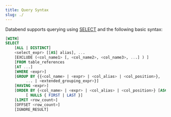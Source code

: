 ```yaml
---
title: Query Syntax
slug: ./
---
```


Databend supports querying using [SELECT](./01-dml-select.md) and the following basic syntax:

```sql
[WITH]
SELECT
    [ALL | DISTINCT]
    <select_expr> [[AS] alias], ...
    [EXCLUDE (<col_name1> [, <col_name2>, <col_name3>, ...] ) ]
    [FROM table_references
    [AT ...]
    [WHERE <expr>]
    [GROUP BY {{<col_name> | <expr> | <col_alias> | <col_position>}, 
         ... | <extended_grouping_expr>}]
    [HAVING <expr>]
    [ORDER BY {<col_name> | <expr> | <col_alias> | <col_position>} [ASC | DESC],
         [ NULLS { FIRST | LAST }]
    [LIMIT <row_count>]
    [OFFSET <row_count>]
    [IGNORE_RESULT]
```